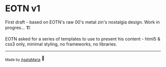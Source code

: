 EOTN v1
=================

First draft - based on EOTN's raw 00's metal zin's nostalgia design. Work in progres... 🏗️

EOTN asked for a series of templates to use to present his content - html5 & css3 only, minimal styling, no frameworks, no libraries.
  
  
  
  
  
---

<sub>Made by [AgataMaria](https://github.com/AgataMaria)</sub> 🥟



